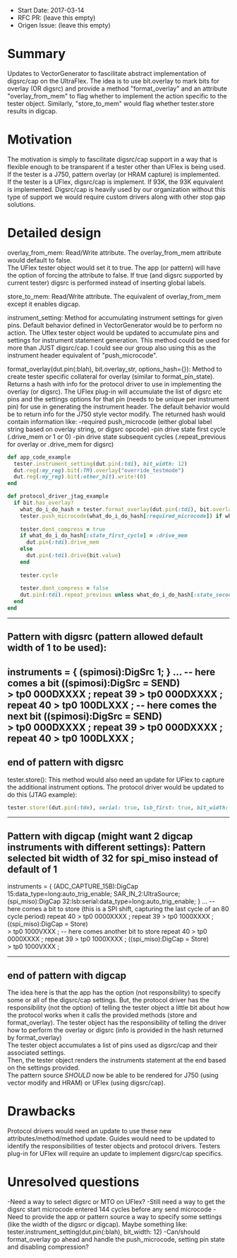 - Start Date: 2017-03-14
- RFC PR: (leave this empty)
- Origen Issue: (leave this empty)

# Summary

Updates to VectorGenerator to fascilitate abstract implementation of digsrc/cap
on the UltraFlex.  The idea is to use bit.overlay to mark bits for overlay 
(OR digsrc) and provide a method "format_overlay" and an attribute
"overlay_from_mem" to flag whether to implement the action specific to the tester 
object.  Similarly, "store_to_mem" would flag whether tester.store results
in digcap.

# Motivation

The motivation is simply to fascilitate digsrc/cap support in a way that is
flexible enough to be transparent if a tester other than UFlex is being
used. If the tester is a J750, pattern overlay (or HRAM capture) is implemented.  
If the tester is a UFlex, digsrc/cap is implement.  If 93K, the 93K equivalent is
implemented.  Digsrc/cap is heavily used by our organization without this type
of support we would require custom drivers along with other stop gap solutions.

# Detailed design

overlay_from_mem:
Read/Write attribute.  The overlay_from_mem attribute would default to false.  
The UFlex tester object would set it to true.  The app (or pattern) will have 
the option of forcing the attribute to false.  If true (and digsrc supported by
current tester) digsrc is performed instead of inserting global labels.

store_to_mem:
Read/Write attribute.  The equivalent of overlay_from_mem except it enables
digcap.

instrument_setting:
Method for accumulating instrument settings for given pins.  Default behavior
defined in VectorGenerator would be to perform no action.  The Uflex tester
object would be updated to accumulate pins and settings for instrument statement
generation.  This method could be used for more than JUST digsrc/cap.  I could
see our group also using this as the instrument header equivalent of "push_microcode".


format_overlay(dut.pin(:blah), bit.overlay_str, options_hash={}):
Method to create tester specific collateral for overlay (similar to format_pin_state).  Returns a hash with info
for the protocol driver to use in implementing the overlay (or digsrc).  The UFlex
plug-in will accumulate the list of digsrc etc pins and the settings options for that
pin (needs to be unique per instrument pin) for use in generating the instrument header.
The default behavior would be to return info for the J750 style vector modify.
The returned hash would contain information like:
  -required push_microcode (either global label string based on overlay string, or digsrc
  opcode)
  -pin drive state first cycle (.drive_mem or 1 or 0)
  -pin drive state subsequent cycles (.repeat_previous for overlay or .drive_mem for digsrc)
  
  
~~~ruby
def app_code_example
  tester.instrument_setting(dut.pin(:tdi), bit_width: 12)
  dut.reg(:my_reg).bit(:TM).overlay("override_testmode")
  dut.reg(:my_reg).bit(:other_bit).write!(0)
end
~~~

~~~ruby
def protocol_driver_jtag_example
  if bit.has_overlay?
    what_do_i_do_hash = tester.format_overlay(dut.pin(:tdi), bit.overlay_str, serial: true, lsb_first: true, bit_width: 1)
    tester.push_microcode(what_do_i_do_hash[:required_microcode]) if what_do_i_do_hash.key?(:required_microcode)
  
    tester.dont_compress = true
    if what_do_i_do_hash[:state_first_cycle] = :drive_mem
      dut.pin(:tdi).drive_mem
    else
      dut.pin(:tdi).drive(bit.value)
    end
  
    tester.cycle
  
    tester.dont_compress = false
    dut.pin(:tdi).repeat_previous unless what_do_i_do_hash[:state_second_cycle] = :drive_mem
  end
end
~~~

------------------------------------------------------------------------------
Pattern with digsrc (pattern allowed default width of 1 to be used):
------------------------------------------------------------------------------
instruments = {
        (spimosi):DigSrc 1;
}
...
-- here comes a bit
((spimosi):DigSrc = SEND)                                                                       
                > tp0   000DXXXX ;
repeat 39       > tp0   000DXXXX ;
repeat 40       > tp0   100DLXXX ;
-- here comes the next bit
((spimosi):DigSrc = SEND)                                                                       
                > tp0   000DXXXX ;
repeat 39       > tp0   000DXXXX ;
repeat 40       > tp0   100DLXXX ;
------------------------------------------------------------------------------
end of pattern with digsrc
------------------------------------------------------------------------------


																 

tester.store():
This method would also need an update for UFlex to capture the additional instrument options.
The protocol driver would be updated to do this (JTAG example):
~~~ruby
tester.store!(dut.pin(:tdo), serial: true, lsb_first: true, bit_width: 1)
~~~

------------------------------------------------------------------------------
Pattern with digcap (might want 2 digcap instruments with different settings):
  Pattern selected bit width of 32 for spi_miso instead of default of 1
------------------------------------------------------------------------------
instruments = {
        (ADC_CAPTURE_15B):DigCap 15:data_type=long:auto_trig_enable;
        SAR_IN_2:UltraSource;
        (spi_miso):DigCap 32:lsb:serial:data_type=long:auto_trig_enable;
}
...
-- here comes a bit to store (this is a SPI shift, capturing the last cycle of an 80 cycle period)
repeat 40       > tp0   0000XXXX ;
repeat 39       > tp0   1000XXXX ;
((spi_miso):DigCap = Store)                                                                     
                > tp0   1000VXXX ;
-- here comes another bit to store
repeat 40       > tp0   0000XXXX ;
repeat 39       > tp0   1000XXXX ;
((spi_miso):DigCap = Store)                                                                     
                > tp0   1000VXXX ;

------------------------------------------------------------------------------
end of pattern with digcap
------------------------------------------------------------------------------



The idea here is that the app has the option (not responsibility) to specify some or all of the 
digsrc/cap settings.  But, the protocol driver has the responsibility (not the option) of telling 
the tester object a little bit about how the protocol works when it calls the provided methods (store and format_overlay).
The tester object has the responsibility of telling the driver how to perform the overlay or digsrc 
(info is provided in the hash returned by format_overlay)  
The tester object accumulates a list of pins used as digsrc/cap and their associated settings.  
Then, the tester object renders the instruments statement at the end based on the settings provided.  
The pattern source *SHOULD* now be able to be rendered for J750 (using vector modify and HRAM) or 
UFlex (using digsrc/cap).


# Drawbacks

Protocol drivers would need an update to use these new attributes/method/method update.
Guides would need to be updated to identify the responsibilities of tester objects and protocol drivers.
Testers plug-in for UFlex will require an update to implement digsrc/cap specifics.


# Unresolved questions

-Need a way to select digsrc or MTO on UFlex?
-Still need a way to get the digsrc start microcode entered 144 cycles before any send microcode
-Need to provide the app or pattern source a way to specify some settings (like
the width of the digsrc or digcap).  Maybe something like:
tester.instrument_setting(dut.pin(:blah), bit_width: 12)
-Can/should format_overlay go ahead and handle the push_microcode, setting pin state and disabling compression?
